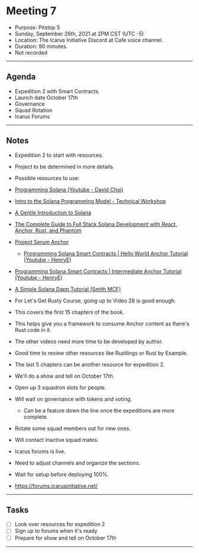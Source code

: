 # Meeting 7

- Purpose: Pitstop 5
- Sunday, September 26th, 2021 at 2PM CST (UTC -5)
- Location: The Icarus Initiative Discord at Cafe voice channel.
- Duration: 90 minutes.
- Not recorded

---

## Agenda

- Expedition 2 with Smart Contracts
- Launch date October 17th
- Governance
- Squad Rotation
- Icarus Forums

---

## Notes

- Expedition 2 to start with resources.
- Project to be determined in more details.
- Possible resources to use:
- [Programming Solana (Youtube - David Choi)](https://www.youtube.com/playlist?list=PL41Cw3fN3CfdbmhgxADwyDyIoDrxc22v2)
- [Intro to the Solana Programming Model - Technical Workshop](https://www.youtube.com/watch?v=7Iitv5tMOMY)
- [A Gentle Introduction to Solana](https://kirima.vercel.app/post/gentleintrosolana)
- [The Complete Guide to Full Stack Solana Development with React, Anchor, Rust, and Phantom](https://dev.to/dabit3/the-complete-guide-to-full-stack-solana-development-with-react-anchor-rust-and-phantom-3291)
- [Project Serum Anchor](https://project-serum.github.io/anchor/getting-started/introduction.html)
  - [Programming Solana Smart Contracts | Hello World Anchor Tutorial (Youtube - HenryE)](https://www.youtube.com/watch?v=oD1umX_DnUw)
- [Programming Solana Smart Contracts | Intermediate Anchor Tutorial (Youtube - HenryE)](https://www.youtube.com/watch?v=i6Ycr5nhjH8)
- [A Simple Solana Dapp Tutorial (Smith MCF)](https://smith-mcf.medium.com/a-simple-solana-dapp-tutorial-6dedbdf65444)

- For Let's Get Rusty Course, going up to Video 28 is good enough.
- This covers the first 15 chapters of the book.
- This helps give you a framework to consume Anchor content as there's Rust code in it.
- The other videos need more time to be developed by author.
- Good time to review other resources like Rustlings or Rust by Example.
- The last 5 chapters can be another resource for expedition 2.

- We'll do a show and tell on October 17th.
- Open up 3 squadron slots for people.
- Will wait on governance with tokens and voting.

  - Can be a feature down the line once the expeditions are more complete.

- Rotate some squad members out for new ones.
- Will contact inactive squad mates.

- Icarus forums is live.
- Need to adjust channels and organize the sections.
- Wait for setup before deploying 100%.
- https://forums.icarusinitiative.net/

---

## Tasks

- [ ] Look over resources for expedition 2
- [ ] Sign up to forums when it's ready
- [ ] Prepare for show and tell on October 17th

---
